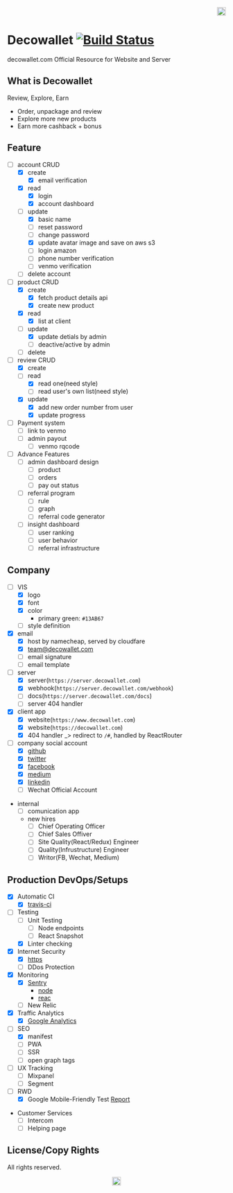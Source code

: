 <div align="right">
    <img height='20px' src='https://raw.githubusercontent.com/decowallet/branding/master/logos/decowallet-long.png'/>
</div>

# Decowallet [![Build Status](https://travis-ci.com/amazingandyyy/decowallet.svg?token=C7NJ8bT8vb8dmq7fMDsa&branch=master)](https://travis-ci.com/amazingandyyy/decowallet)

decowallet.com Official Resource for Website and Server

## What is Decowallet

Review, Explore, Earn

- Order, unpackage and review
- Explore more new products
- Earn more cashback + bonus

## Feature

- [ ] account CRUD
  - [x] create
    - [x] email verification
  - [x] read
    - [x] login
    - [x] account dashboard
  - [ ] update
    - [x] basic name
    - [ ] reset password
    - [ ] change password
    - [x] update avatar image and save on aws s3
    - [ ] login amazon
    - [ ] phone number verification
    - [ ] venmo verification
  - [ ] delete account
- [ ] product CRUD
  - [x] create
    - [x] fetch product details api
    - [x] create new product
  - [x] read
    - [x] list at client
  - [ ] update
    - [x] update detials by admin
    - [ ] deactive/active by admin
  - [ ] delete
- [ ] review CRUD
  - [x] create
  - [ ] read
    - [x] read one(need style)
    - [ ] read user's own list(need style)
  - [x] update
    - [x] add new order number from user
    - [x] update progress
- [ ] Payment system
  - [ ] link to venmo
  - [ ] admin payout
    - [ ] venmo rqcode
- [ ] Advance Features
  - [ ] admin dashboard design
    - [ ] product
    - [ ] orders
    - [ ] pay out status
  - [ ] referral program
    - [ ] rule
    - [ ] graph
    - [ ] referral code generator
  - [ ] insight dashboard
    - [ ] user ranking
    - [ ] user behavior
    - [ ] referral infrastructure

## Company

- [ ] VIS
  - [x] logo
  - [x] font
  - [x] color
    - primary green: `#13AB67`
  - [ ] style definition
- [x] email
  - [x] host by namecheap, served by cloudfare
  - [x] team@decowallet.com
  - [ ] email signature
  - [ ] email template
- [ ] server
  - [x] server(`https://server.decowallet.com`)
  - [x] webhook(`https://server.decowallet.com/webhook`)
  - [ ] docs(`https://server.decowallet.com/docs`)
  - [ ] server 404 handler
- [x] client app
  - [x] website(`https://www.decowallet.com`)
  - [x] website(`https://decowallet.com`)
  - [x] 404 handler _> redirect to `/#`, handled by ReactRouter
- [ ] company social account
  - [x] [github](https://github.com/decowallet)
  - [x] [twitter](https://twitter.com/revieweer_team)
  - [x] [facebook](https://facebook.com/decowallet)
  - [x] [medium](https://medium.com/decowallet)
  - [x] [linkedin](https://www.linkedin.com/company/decowallet/)
  - [ ] Wechat Official Account
- internal
  - [ ] comunication app
  - new hires
    - [ ] Chief Operating Officer
    - [ ] Chief Sales Offiver
    - [ ] Site Quality(React/Redux) Engineer
    - [ ] Quality(Infrustructure) Engineer
    - [ ] Writor(FB, Wechat, Medium)

## Production DevOps/Setups

- [x] Automatic CI
  - [x] [travis-ci](https://travis-ci.com/amazingandyyy/decowallet)
- [ ] Testing
  - [ ] Unit Testing
    - [ ] Node endpoints
    - [ ] React Snapshot
  - [x] Linter checking
- [x] Internet Security
  - [x] [https](https://www.cloudflare.com/a/overview/decowallet.com)
  - [ ] DDos Protection
- [x] Monitoring
  - [x] [Sentry](https://sentry.io/decowallet/)
    - [node](https://sentry.io/decowallet/express/)
    - [reac](https://sentry.io/decowallet/react-0v/)
  - [ ] New Relic
- [x] Traffic Analytics
  - [x] [Google Analytics](https://analytics.google.com/analytics/web/#realtime/rt-overview/a97391318w170557385p170363690/)
- [ ] SEO
  - [x] manifest
  - [ ] PWA
  - [ ] SSR
  - [ ] open graph tags
- [ ] UX Tracking
  - [ ] Mixpanel
  - [ ] Segment
- [ ] RWD
  - [x] Google Mobile-Friendly Test [Report](https://search.google.com/test/mobile-friendly?id=vCXMGoCZL5l9phVAeNg_Nw)
- Customer Services
  - [ ] Intercom
  - [ ] Helping page

## License/Copy Rights

All rights reserved.

<div align="center">
    <img height='20px' src='https://raw.githubusercontent.com/decowallet/branding/master/logos/decowallet-r-144.png'/>
</div>